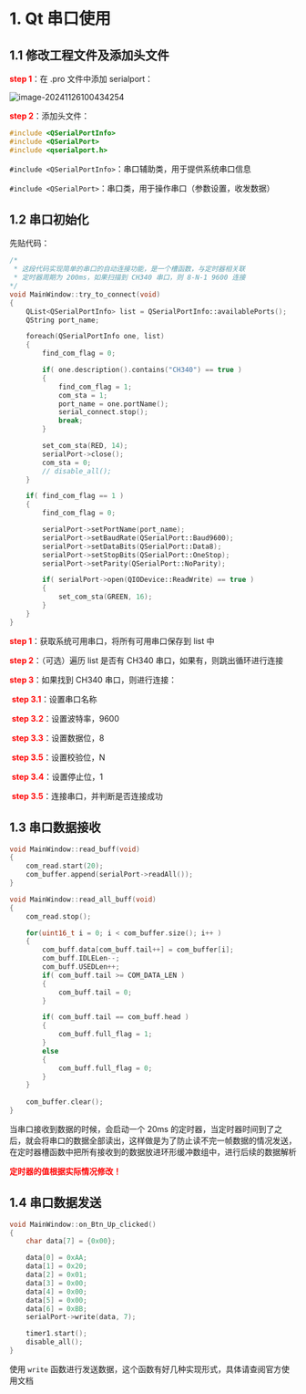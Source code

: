 # 1. Qt 串口使用

## 1.1 修改工程文件及添加头文件

<font color=red>**step 1**</font>：在 .pro 文件中添加 serialport：

![image-20241126100434254](C:\Users\88525\AppData\Roaming\Typora\typora-user-images\image-20241126100434254.png)

<font color=red>**step 2**</font>：添加头文件：

```c++
#include <QSerialPortInfo>
#include <QSerialPort>
#include <qserialport.h>
```

`#include <QSerialPortInfo>`：串口辅助类，用于提供系统串口信息

`#include <QSerialPort>`：串口类，用于操作串口（参数设置，收发数据）

## 1.2 串口初始化

先贴代码：

```C++
/*
 * 这段代码实现简单的串口的自动连接功能，是一个槽函数，与定时器相关联
 * 定时器周期为 200ms，如果扫描到 CH340 串口，则 8-N-1 9600 连接
*/
void MainWindow::try_to_connect(void)
{
    QList<QSerialPortInfo> list = QSerialPortInfo::availablePorts();
    QString port_name;

    foreach(QSerialPortInfo one, list)
    {
        find_com_flag = 0;

        if( one.description().contains("CH340") == true )
        {
            find_com_flag = 1;
            com_sta = 1;
            port_name = one.portName();
            serial_connect.stop();
            break;
        }

        set_com_sta(RED, 14);
        serialPort->close();
        com_sta = 0;
        // disable_all();
    }

    if( find_com_flag == 1 )
    {
        find_com_flag = 0;

        serialPort->setPortName(port_name);
        serialPort->setBaudRate(QSerialPort::Baud9600);
        serialPort->setDataBits(QSerialPort::Data8);
        serialPort->setStopBits(QSerialPort::OneStop);
        serialPort->setParity(QSerialPort::NoParity);

        if( serialPort->open(QIODevice::ReadWrite) == true )
        {
            set_com_sta(GREEN, 16);
        }
    }
}
```

<font color=red>**step 1**</font>：获取系统可用串口，将所有可用串口保存到 list 中

<font color=red>**step 2**</font>：（可选）遍历 list 是否有 CH340 串口，如果有，则跳出循环进行连接

<font color=red>**step 3**</font>：如果找到 CH340 串口，则进行连接：

​	<font color=red>**step 3.1**</font>：设置串口名称

​	<font color=red>**step 3.2**</font>：设置波特率，9600

​	<font color=red>**step 3.3**</font>：设置数据位，8

​	<font color=red>**step 3.5**</font>：设置校验位，N

​	<font color=red>**step 3.4**</font>：设置停止位，1

​	<font color=red>**step 3.5**</font>：连接串口，并判断是否连接成功

## 1.3 串口数据接收

```C++
void MainWindow::read_buff(void)
{
    com_read.start(20);
    com_buffer.append(serialPort->readAll());
}

void MainWindow::read_all_buff(void)
{
    com_read.stop();

    for(uint16_t i = 0; i < com_buffer.size(); i++ )
    {
        com_buff.data[com_buff.tail++] = com_buffer[i];
        com_buff.IDLELen--;
        com_buff.USEDLen++;
        if( com_buff.tail >= COM_DATA_LEN )
        {
            com_buff.tail = 0;
        }

        if( com_buff.tail == com_buff.head )
        {
            com_buff.full_flag = 1;
        }
        else
        {
            com_buff.full_flag = 0;
        }
    }
    
    com_buffer.clear();
}
```

当串口接收到数据的时候，会启动一个 20ms 的定时器，当定时器时间到了之后，就会将串口的数据全部读出，这样做是为了防止读不完一帧数据的情况发送，在定时器槽函数中把所有接收到的数据放进环形缓冲数组中，进行后续的数据解析

<font color=red>**定时器的值根据实际情况修改！**</font>

## 1.4 串口数据发送

```C++
void MainWindow::on_Btn_Up_clicked()
{
    char data[7] = {0x00};

    data[0] = 0xAA;
    data[1] = 0x20;
    data[2] = 0x01;
    data[3] = 0x00;
    data[4] = 0x00;
    data[5] = 0x00;
    data[6] = 0xBB;
    serialPort->write(data, 7);

    timer1.start();
    disable_all();
}
```

使用 `write` 函数进行发送数据，这个函数有好几种实现形式，具体请查阅官方使用文档
